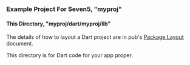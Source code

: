 ### Example Project For Seven5, "myproj"

#### This Directory, "myproj/dart/myproj/lib"

The details of how to layout a Dart project are in pub's [Package Layout](http://pub.dartlang.org/doc/package-layout.html) document.

This directory is for Dart code for your app proper. 
